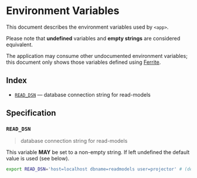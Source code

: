 # Environment Variables

This document describes the environment variables used by `<app>`.

Please note that **undefined** variables and **empty strings** are considered
equivalent.

The application may consume other undocumented environment variables; this
document only shows those variables defined using [Ferrite].

## Index

- [`READ_DSN`](#READ_DSN) — database connection string for read-models

## Specification

### `READ_DSN`

> database connection string for read-models

This variable **MAY** be set to a non-empty string.
If left undefined the default value is used (see below).

```bash
export READ_DSN='host=localhost dbname=readmodels user=projector' # (default)
```

<!-- references -->

[ferrite]: https://github.com/dogmatiq/ferrite

